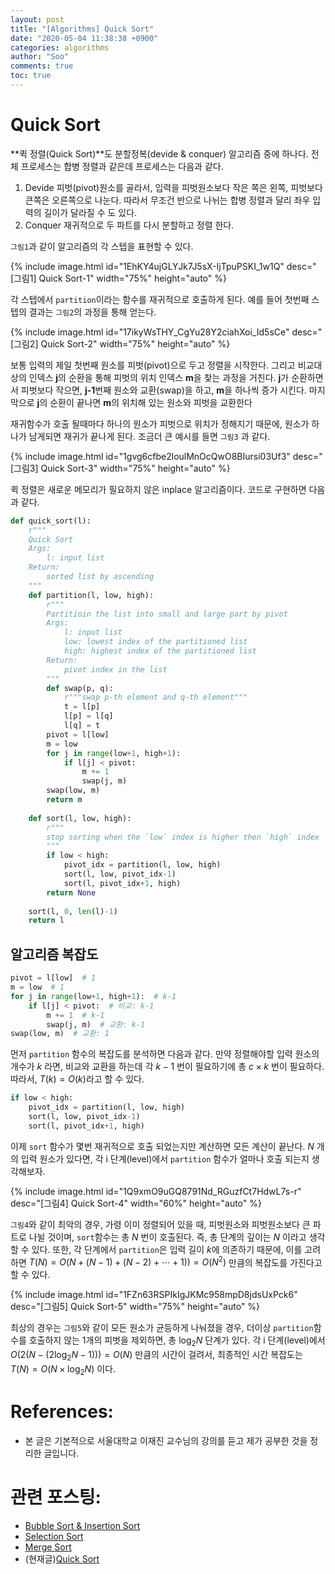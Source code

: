 ```yaml
---
layout: post
title: "[Algorithms] Quick Sort"
date: "2020-05-04 11:38:38 +0900"
categories: algorithms
author: "Soo"
comments: true
toc: true
---
```


# Quick Sort

**퀵 정렬(Quick Sort)**도 분할정복(devide & conquer) 알고리즘 중에 하나다. 전체 프로세스는 합병 정렬과 같은데 프로세스는 다음과 같다.
1. Devide
    피벗(pivot)원소를 골라서, 입력을 피벗원소보다 작은 쪽은 왼쪽, 피벗보다 큰쪽은 오른쪽으로 나눈다. 따라서 무조건 반으로 나뉘는 합병 정렬과 달리 좌우 입력의 길이가 달라질 수 도 있다. 
2. Conquer
    재귀적으로 두 파트를 다시 분할하고 정렬 한다.  

`그림1`과 같이 알고리즘의 각 스텝을 표현할 수 있다. 

{% include image.html id="1EhKY4ujGLYJk7J5sX-IjTpuPSKI_1w1Q" desc="[그림1] Quick Sort-1" width="75%" height="auto" %}

각 스텝에서 `partition`이라는 함수를 재귀적으로 호출하게 된다. 예를 들어 첫번째 스텝의 결과는 `그림2`의 과정을 통해 얻는다. 

{% include image.html id="17ikyWsTHY_CgYu28Y2ciahXoi_Id5sCe" desc="[그림2] Quick Sort-2" width="75%" height="auto" %}

보통 입력의 제일 첫번째 원소를 피벗(pivot)으로 두고 정렬을 시작한다. 그리고 비교대상의 인덱스 **j**의 순환을 통해 피벗의 위치 인덱스 **m**을 찾는 과정을 거친다. **j**가 순환하면서 피벗보다 작으면, **j-1**번째 원소와 교환(swap)을 하고, **m**을 하나씩 증가 시킨다. 마지막으로 **j**의 순환이 끝나면 **m**의 위치해 있는 원소와 피벗을 교환한다

재귀함수가 호출 될때마다 하나의 원소가 피벗으로 위치가 정해지기 때문에, 원소가 하나가 남게되면 재귀가 끝나게 된다. 조금더 큰 예시를 들면 `그림3` 과 같다. 

{% include image.html id="1gvg6cfbe2loulMnOcQwO8BIursi03Uf3" desc="[그림3] Quick Sort-3" width="75%" height="auto" %}

퀵 정렬은 새로운 메모리가 필요하지 않은 inplace 알고리즘이다. 코드로 구현하면 다음과 같다.

```python
def quick_sort(l):
    r"""
    Quick Sort
    Args: 
        l: input list
    Return:
        sorted list by ascending
    """
    def partition(l, low, high):
        r"""
        Partitioin the list into small and large part by pivot
        Args:
            l: input list
            low: lowest index of the partitioned list
            high: highest index of the partitioned list
        Return:
            pivot index in the list
        """
        def swap(p, q):
            r"""swap p-th element and q-th element"""
            t = l[p]
            l[p] = l[q]
            l[q] = t
        pivot = l[low]
        m = low
        for j in range(low+1, high+1):
            if l[j] < pivot:
                m += 1
                swap(j, m)
        swap(low, m)
        return m
    
    def sort(l, low, high):
        r"""
        stop sorting when the `low` index is higher then `high` index 
        """
        if low < high:
            pivot_idx = partition(l, low, high)
            sort(l, low, pivot_idx-1)
            sort(l, pivot_idx+1, high)
        return None
    
    sort(l, 0, len(l)-1)
    return l
```

## 알고리즘 복잡도

```python
pivot = l[low]  # 1
m = low  # 1
for j in range(low+1, high+1):  # k-1
    if l[j] < pivot:  # 비교: k-1
        m += 1  # k-1
        swap(j, m)  # 교환: k-1
swap(low, m)  # 교환: 1
```

먼저 `partition` 함수의 복잡도를 분석하면 다음과 같다. 만약 정렬해야할 입력 원소의 개수가  $k$ 라면, 비교와 교환을 하는데 각 $k-1$ 번이 필요하기에 총 $c \times k$ 번이 필요하다. 따라서, $T(k) = O(k)$라고 할 수 있다.

```python
if low < high:
    pivot_idx = partition(l, low, high)
    sort(l, low, pivot_idx-1)
    sort(l, pivot_idx+1, high)
```

이제 `sort` 함수가 몇번 재귀적으로 호출 되었는지만 계산하면 모든 계산이 끝난다. $N$ 개의 입력 원소가 있다면, 각 i 단계(level)에서 `partition` 함수가 얼마나 호출 되는지 생각해보자.

{% include image.html id="1Q9xmO9uGQ8791Nd_RGuzfCt7HdwL7s-r" desc="[그림4] Quick Sort-4" width="60%" height="auto" %}

`그림4`와 같이 최악의 경우, 가령 이미 정렬되어 있을 때, 피벗원소와 피벗원소보다 큰 파트로 나뉠 것이며, `sort`함수는 총 $N$ 번이 호출된다. 즉, 총 단계의 깊이는 $N$ 이라고 생각할 수 있다. 또한, 각 단계에서 `partition`은 입력 길이 $k$에 의존하기 때문에, 이를 고려하면 $T(N) = O(N + (N-1) + (N-2) + \cdots + 1)) = O(N^2)$ 만큼의 복잡도를 가진다고 할 수 있다.  

{% include image.html id="1FZn63RSPIkIgJKMc958mpD8jdsUxPck6" desc="[그림5] Quick Sort-5" width="75%" height="auto" %}

최상의 경우는 `그림5`와 같이 모든 원소가 균등하게 나눠졌을 경우, 더이상 `partition`함수를 호출하지 않는 1개의 피벗을 제외하면, 총 $\log_2 N$ 단계가 있다. 각 i 단계(level)에서 $O(2(N-(2\log_2 N -1))) = O(N)$ 만큼의 시간이 걸려서, 최종적인 시간 복잡도는 $T(N) = O(N \times \log_2 N)$ 이다.

# References:

* 본 글은 기본적으로 서울대학교 이재진 교수님의 강의를 듣고 제가 공부한 것을 정리한 글입니다.

# 관련 포스팅: 

* [Bubble Sort & Insertion Sort](https://simonjisu.github.io/algorithms/2020/05/02/bubbleinsertion.html)
* [Selection Sort](https://simonjisu.github.io/algorithms/2020/05/02/selection.html)
* [Merge Sort](https://simonjisu.github.io/algorithms/2020/05/03/merge.html)
* (현재글)[Quick Sort](https://simonjisu.github.io/algorithms/2020/05/04/quick.html)